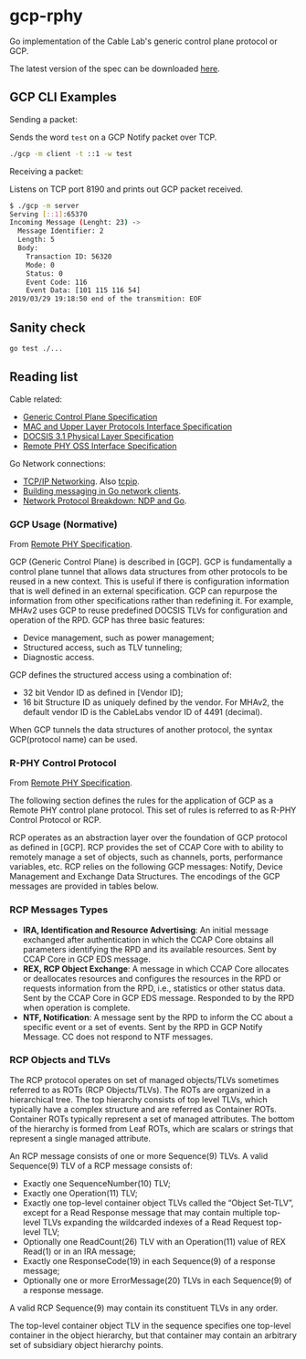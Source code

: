 # gcp-rphy

Go implementation of the Cable Lab's generic control plane protocol or GCP.

The latest version of the spec can be downloaded [here](https://specification-search.cablelabs.com/CM-SP-GCP).

## GCP CLI Examples

Sending a packet:

Sends the word `test` on a GCP Notify packet over TCP.

```bash
./gcp -m client -t ::1 -w test
```

Receiving a packet:

Listens on TCP port 8190 and prints out GCP packet received.

```bash
$ ./gcp -m server
Serving [::1]:65370
Incoming Message (Lenght: 23) ->
  Message Identifier: 2
  Length: 5
  Body:
    Transaction ID: 56320
    Mode: 0
    Status: 0
    Event Code: 116
    Event Data: [101 115 116 54]
2019/03/29 19:18:50 end of the transmition: EOF
```

## Sanity check

```bash
go test ./...
```

## Reading list

Cable related:

- [Generic Control Plane Specification](https://specification-search.cablelabs.com/CM-SP-GCP)
- [MAC and Upper Layer Protocols Interface Specification](https://specification-search.cablelabs.com/CM-SP-MULPIv3.1)
- [DOCSIS 3.1 Physical Layer Specification](https://specification-search.cablelabs.com/CM-SP-PHYv3.1)
- [Remote PHY OSS Interface Specification](https://specification-search.cablelabs.com/CM-SP-R-OSSI)

Go Network connections:

- [TCP/IP Networking](https://appliedgo.net/networking/). Also [tcpip](https://github.com/billglover/tcpip).
- [Building messaging in Go network clients](https://www.oreilly.com/ideas/building-messaging-in-go-network-clients).
- [Network Protocol Breakdown: NDP and Go](https://medium.com/@mdlayher/network-protocol-breakdown-ndp-and-go-3dc2900b1c20).

### GCP Usage (Normative)

From [Remote PHY Specification](https://specification-search.cablelabs.com/CM-SP-R-PHY).

GCP (Generic Control Plane) is described in [GCP]. GCP is fundamentally a control plane tunnel that allows data structures from other protocols to be reused in a new context. This is useful if there is configuration information that is well defined in an external specification. GCP can repurpose the information from other specifications rather than redefining it. For example, MHAv2 uses GCP to reuse predefined DOCSIS TLVs for configuration and operation of the RPD. GCP has three basic features:

- Device management, such as power management;
- Structured access, such as TLV tunneling;
- Diagnostic access.

GCP defines the structured access using a combination of:

- 32 bit Vendor ID as defined in [Vendor ID];
- 16 bit Structure ID as uniquely defined by the vendor. For MHAv2, the default vendor ID is the CableLabs vendor ID of 4491 (decimal).

When GCP tunnels the data structures of another protocol, the syntax GCP(protocol name) can be used.

### R-PHY Control Protocol

From [Remote PHY Specification](https://specification-search.cablelabs.com/CM-SP-R-PHY).

The following section defines the rules for the application of GCP as a Remote PHY control plane protocol. This set of rules is referred to as R-PHY Control Protocol or RCP.

RCP operates as an abstraction layer over the foundation of GCP protocol as defined in [GCP]. RCP provides the set of CCAP Core with to ability to remotely manage a set of objects, such as channels, ports, performance variables, etc.
RCP relies on the following GCP messages: Notify, Device Management and Exchange Data Structures. The
encodings of the GCP messages are provided in tables below.

### RCP Messages Types

- **IRA, Identification and Resource Advertising**: An initial message exchanged after authentication in which the CCAP Core obtains all parameters identifying the RPD and its available resources. Sent by CCAP Core in GCP EDS message.
- **REX, RCP Object Exchange**: A message in which CCAP Core allocates or deallocates resources and configures the resources in the RPD or requests information from the RPD, i.e., statistics or other status data. Sent by the CCAP Core in GCP EDS message. Responded to by the RPD when operation is complete.
- **NTF, Notification**: A message sent by the RPD to inform the CC
about a specific event or a set of events. Sent by the RPD in GCP Notify Message. CC does not respond to NTF messages.

### RCP Objects and TLVs

The RCP protocol operates on set of managed objects/TLVs sometimes referred to as ROTs (RCP Objects/TLVs). The ROTs are organized in a hierarchical tree. The top hierarchy consists of top level TLVs, which typically have a complex structure and are referred as Container ROTs. Container ROTs typically represent a set of managed attributes. The bottom of the hierarchy is formed from Leaf ROTs, which are scalars or strings that represent a single
managed attribute.

An RCP message consists of one or more Sequence(9) TLVs. A valid Sequence(9) TLV of a RCP message consists of:

- Exactly one SequenceNumber(10) TLV;
- Exactly one Operation(11) TLV;
- Exactly one top-level container object TLVs called the “Object Set-TLV”, except for a Read Response message that may contain multiple top-level TLVs expanding the wildcarded indexes of a Read Request top-level TLV;
- Optionally one ReadCount(26) TLV with an Operation(11) value of REX Read(1) or in an IRA message;
- Exactly one ResponseCode(19) in each Sequence(9) of a response message;
- Optionally one or more ErrorMessage(20) TLVs in each Sequence(9) of a response message.

A valid RCP Sequence(9) may contain its constituent TLVs in any order.

The top-level container object TLV in the sequence specifies one top-level container in the object hierarchy, but that container may contain an arbitrary set of subsidiary object hierarchy points.